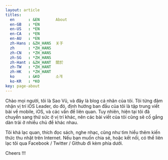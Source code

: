 ```yaml
---
layout: article
titles:
  en      : &EN       About
  en-GB   : *EN
  en-US   : *EN
  en-CA   : *EN
  en-AU   : *EN
  zh-Hans : &ZH_HANS  关于
  zh      : *ZH_HANS
  zh-CN   : *ZH_HANS
  zh-SG   : *ZH_HANS
  zh-Hant : &ZH_HANT  關於
  zh-TW   : *ZH_HANT
  zh-HK   : *ZH_HANT
  ko      : &KO       소개
  ko-KR   : *KO
key: page-about
---
```


Chào mọi người, tôi là Sao Vũ, và đây là blog cá nhân của tôi.
 Tôi từng đảm nhận vị trí iOS Leader, do đó, định hướng ban đầu của tôi là tập trung viết bài về mobile, iOS, và các vấn đề liên quan.
 Tuy nhiên, hiện tại tôi đã chuyển sang thử sức ở vị trí khác, nên các bài viết của tôi cũng sẽ cố gắng dàn trải ở nhiều chủ đề khác nhau.

Tôi khá lạc quan, thích đọc sách, nghe nhạc, cũng như tìm hiểu thêm kiến thức thu nhặt trên Internet.
 Nếu bạn muốn chia sẻ, hoặc kết nối, có thể liên lạc tôi qua Facebook / Twitter / Github đi kèm phía dưới.

Cheers !!!